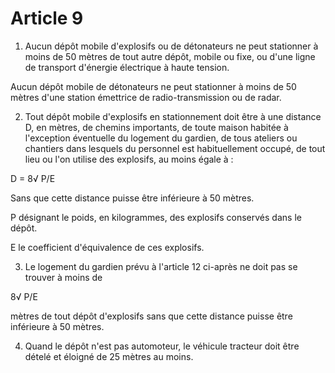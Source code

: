 # Article 9

1. Aucun dépôt mobile d'explosifs ou de détonateurs ne peut stationner à moins de 50 mètres de tout autre dépôt, mobile ou fixe, ou d'une ligne de transport d'énergie électrique à haute tension.

Aucun dépôt mobile de détonateurs ne peut stationner à moins de 50 mètres d'une station émettrice de radio-transmission ou de radar.

2. Tout dépôt mobile d'explosifs en stationnement doit être à une distance D, en mètres, de chemins importants, de toute maison habitée à l'exception éventuelle du logement du gardien, de tous ateliers ou chantiers dans lesquels du personnel est habituellement occupé, de tout lieu ou l'on utilise des explosifs, au moins égale à :

D = 8√ P/E

Sans que cette distance puisse être inférieure à 50 mètres.

P désignant le poids, en kilogrammes, des explosifs conservés dans le dépôt.

E le coefficient d'équivalence de ces explosifs.

3. Le logement du gardien prévu à l'article 12 ci-après ne doit pas se trouver à moins de

8√ P/E

mètres de tout dépôt d'explosifs sans que cette distance puisse être inférieure à 50 mètres.

4. Quand le dépôt n'est pas automoteur, le véhicule tracteur doit être dételé et éloigné de 25 mètres au moins.
